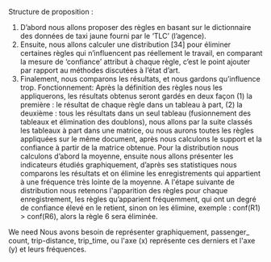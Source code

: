 Structure de proposition :
1.	D’abord nous allons proposer des règles en basant sur le dictionnaire des données de taxi jaune fourni par le ‘TLC’ (l’agence).
2.	Ensuite, nous allons calculer une distribution [34] pour éliminer certaines règles qui n’influencent pas réellement le travail, en comparant la mesure de ‘confiance’ attribut à chaque règle, c’est le point ajouter par rapport au méthodes discutées à l’état d’art.
3.	Finalement, nous comparons les résultats, et nous gardons qu’influence trop.
Fonctionnement:
Après la définition des règles nous les appliquerons, les résultats obtenus seront gardés en deux façon (1) la première : le résultat de chaque règle dans un tableau à part, (2) la deuxième : tous les résultats dans un seul tableau (fusionnement des tableaux et élimination des doublons), nous allons par la suite classés les tableaux à part dans une matrice, ou nous aurons toutes les règles appliquées  sur le même document, après nous calculons le support et la confiance à partir de la matrice obtenue.
Pour la distribution nous calculons d’abord la moyenne, ensuite nous allons présenter les indicateurs étudiés graphiquement, d’après ses statistiques nous comparons les résultats et on élimine les enregistrements qui appartient à une fréquence très lointe de la moyenne.
A l'étape suivante de distribution nous retenons l'apparition des règles pour chaque enregistrement, les règles qu’apparient fréquemment, qui ont un degré de confiance élevé en le retient, sinon on les élimine, exemple : conf(R1) > conf(R6), alors la règle 6 sera éliminée.




We need
Nous avons besoin de représenter graphiquement, passenger_ count, trip-distance, trip_time, ou l'axe (x) représente ces derniers et l'axe (y) et leurs fréquences. 
